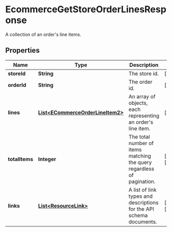 

# EcommerceGetStoreOrderLinesResponse

A collection of an order's line items.

## Properties

| Name | Type | Description | Notes |
|------------ | ------------- | ------------- | -------------|
|**storeId** | **String** | The store id. |  [optional] |
|**orderId** | **String** | The order id. |  [optional] |
|**lines** | [**List&lt;ECommerceOrderLineItem2&gt;**](ECommerceOrderLineItem2.md) | An array of objects, each representing an order&#39;s line item. |  [optional] |
|**totalItems** | **Integer** | The total number of items matching the query regardless of pagination. |  [optional] [readonly] |
|**links** | [**List&lt;ResourceLink&gt;**](ResourceLink.md) | A list of link types and descriptions for the API schema documents. |  [optional] [readonly] |



